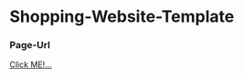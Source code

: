 # Shopping-Website-Template
### Page-Url
[Click ME!...](https://mitisha76.github.io/Shopping-Website-Template/index)
